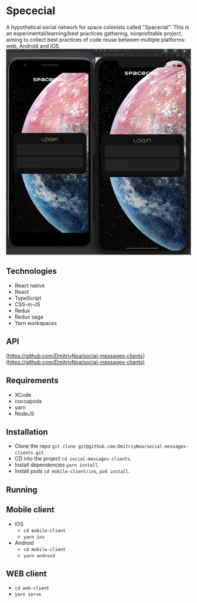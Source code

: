 # Spececial
A hypothetical social network for space colonists called "Spacecial". 
This is an experimental/learning/best practices gathering, nonprofitable project, aiming to collect best practices of code reuse between multiple platforms: web, Android and IOS.
![preview](./docs/img/preview.png)

## Technologies
- React native
- React
- TypeScript
- CSS-in-JS
- Redux
- Redux saga
- Yarn workspaces

## API
[https://github.com/DmitriyNoa/social-messages-clients](https://github.com/DmitriyNoa/social-messages-clients)

## Requirements
- XCode
- cocoapods
- yarn
- NodeJS

## Installation
- Clone the repo `git clone git@github.com:DmitriyNoa/social-messages-clients.git` .
- CD into the project `cd social-messages-clients`.
- Install dependencies `yarn install`.
- Install pods `cd mobile-client/ios`, `pod install`.

## Running
## Mobile client
- IOS
    - `cd mobile-client`
    - `yarn ios`
- Android
    - `cd mobile-client`
    - `yarn android`
## WEB client
- `cd web-client`
- `yarn serve`
